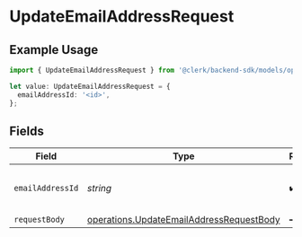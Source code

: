 # UpdateEmailAddressRequest

## Example Usage

```typescript
import { UpdateEmailAddressRequest } from '@clerk/backend-sdk/models/operations';

let value: UpdateEmailAddressRequest = {
  emailAddressId: '<id>',
};
```

## Fields

| Field            | Type                                                                                                 | Required           | Description                           |
| ---------------- | ---------------------------------------------------------------------------------------------------- | ------------------ | ------------------------------------- |
| `emailAddressId` | _string_                                                                                             | :heavy_check_mark: | The ID of the email address to update |
| `requestBody`    | [operations.UpdateEmailAddressRequestBody](../../models/operations/updateemailaddressrequestbody.md) | :heavy_minus_sign: | N/A                                   |
